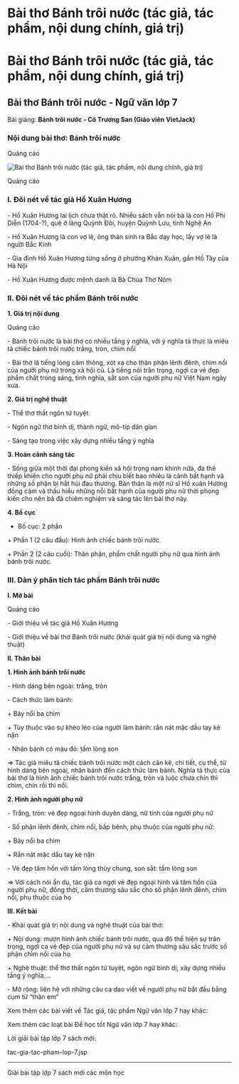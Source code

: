 # Bài thơ Bánh trôi nước (tác giả, tác phẩm, nội dung chính, giá trị)

# Bài thơ Bánh trôi nước (tác giả, tác phẩm, nội dung chính, giá trị)

## Bài thơ Bánh trôi nước - Ngữ văn lớp 7

Bài giảng: **Bánh trôi nước - Cô Trương San (Giáo viên VietJack)**

### Nội dung bài thơ: Bánh trôi nước

Quảng cáo

![Bài thơ Bánh trôi nước \(tác giả, tác phẩm, nội dung chính, giá trị\)](https://vietjack.com/ngu-van-7/images/banh-troi-nuoc.PNG)

Quảng cáo

### I. Đôi nét về tác giả Hồ Xuân Hương

\- Hồ Xuân Hương lai lịch chưa thật rõ. Nhiều sách vẫn nói bà là con Hồ Phi Diễn (1704-?), quê ở làng Quỳnh Đôi, huyện Quỳnh Lưu, tỉnh Nghệ An 

\- Hồ Xuân Hương là con vợ lẽ, ông thân sinh ra Bắc dạy học, lấy vợ lẽ là người Bắc Kinh 

\- Gia đình Hồ Xuân Hương từng sống ở phường Khán Xuân, gần Hồ Tây của Hà Nội 

\- Hồ Xuân Hương được mệnh danh là Bà Chúa Thơ Nôm 

### II. Đôi nét về tác phẩm Bánh trôi nước

**1\. Giá trị nội dung**

Quảng cáo

\- Bánh trôi nước là bài thơ có nhiều tầng ý nghĩa, với ý nghĩa tả thực là miêu tả chiếc bánh trôi nước trắng, tròn, chìm nổi 

\- Bài thơ là tiếng lòng cảm thông, xót xa cho thân phận lênh đênh, chìm nổi của người phụ nữ trong xã hội cũ. Là tiếng nói trân trọng, ngợi ca vẻ đẹp phẩm chất trong sáng, tình nghĩa, sắt son của người phụ nữ Việt Nam ngày xưa. 

**2\. Giá trị nghệ thuật**

\- Thể thơ thất ngôn tứ tuyệt 

\- Ngôn ngữ thơ bình dị, thành ngữ, mô-típ dân gian 

\- Sáng tạo trong việc xây dựng nhiều tầng ý nghĩa 

**3\. Hoàn cảnh sáng tác**

\- Sống giữa một thời đại phong kiến xã hội trọng nam khinh nữa, đa thê thiếp khiến cho người phụ nữ phải chịu biết bao nhiêu là cảnh bất hạnh và những số phận bị hắt hủi đau thương. Bản thân là một nữ sĩ Hồ xuân Hương đồng cảm và thấu hiểu những nỗi bất hạnh của người phu nữ thời phong kiến cho nên bà đã chiêm nghiệm và sáng tác lên bài thơ này.

**4\. Bố cục**

* Bố cục: 2 phần

\+ Phần 1 (2 câu đầu): Hình ảnh chiếc bánh trôi nước.

\+ Phần 2 (2 câu cuối): Thân phận, phẩm chất người phụ nữ qua hình ảnh bánh trôi nước.

### III. Dàn ý phân tích tác phẩm Bánh trôi nước

**I. Mở bài**

Quảng cáo

\- Giới thiệu về tác giả Hồ Xuân Hương 

\- Giới thiệu về bài thơ Bánh trôi nước (khái quát giá trị nội dung và nghệ thuật) 

**II. Thân bài**

**1\. Hình ảnh bánh trôi nước**

\- Hình dáng bên ngoài: trắng, tròn 

\- Cách thức làm bánh: 

\+ Bảy nổi ba chìm 

\+ Tùy thuộc vào sự khéo léo của người làm bánh: rắn nát mặc dầu tay kẻ nặn 

\- Nhân bánh có màu đỏ: tấm lòng son 

⇒ Tác giả miêu tả chiếc bánh trôi nước một cách căn kẽ, chi tiết, cụ thể, từ hình dáng bên ngoài, nhân bánh đến cách thức làm bánh. Nghĩa tả thực của bài thơ là hình ảnh chiếc bánh trôi nước trắng, tròn và luộc chưa chín thì chìm, chín rồi thì nổi. 

**2\. Hình ảnh người phụ nữ**

\- Trắng, tròn: vẻ đẹp ngoại hình duyên dáng, nữ tính của người phụ nữ 

\- Số phận lênh đênh, chìm nổi, bấp bênh, phụ thuộc của người phụ nữ: 

\+ Bảy nổi ba chìm 

\+ Rắn nát mặc dầu tay kẻ nặn 

\- Vẻ đẹp tâm hồn với tấm lòng thủy chung, son sắt: tấm lòng son 

⇒ Với cách nói ẩn dụ, tác giả ca ngợi vẻ đẹp ngoại hình và tâm hồn của người phụ nữ, đồng thời, cảm thương sâu sắc cho số phận lênh đênh, chìm nổi, phụ thuộc của họ 

**III. Kết bài**

\- Khái quát giá trị nội dung và nghệ thuật của bài thơ: 

\+ Nội dung: mượn hình ảnh chiếc bánh trôi nước, qua đó thể hiện sự trân trọng, ngợi ca vẻ đẹp của người phụ nữ và sự cảm thương sâu sắc trước số phận chìm nổi của họ 

\+ Nghệ thuật: thể thơ thất ngôn tứ tuyệt, ngôn ngữ bình dị, xây dựng nhiều tầng ý nghĩa,… 

\- Mở rộng: liên hệ với những câu ca dao viết về người phụ nữ bắt đầu bằng cụm từ “thân em” 

Xem thêm các bài viết về Tác giả, tác phẩm Ngữ văn lớp 7 hay khác:

Xem thêm các loạt bài Để học tốt Ngữ văn lớp 7 hay khác:

Lời giải bài tập lớp 7 sách mới:

tac-gia-tac-pham-lop-7.jsp

* * *

Giải bài tập lớp 7 sách mới các môn học
